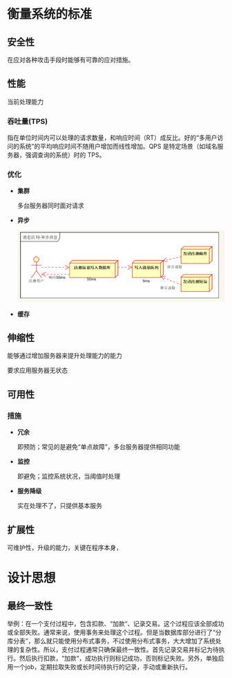 # 衡量系统的标准

## 安全性

在应对各种攻击手段时能够有可靠的应对措施。

## 性能

当前处理能力

### 吞吐量(TPS)

指在单位时间内可以处理的请求数量，和响应时间（RT）成反比。好的“多用户访问的系统”的平均响应时间不随用户增加而线性增加。QPS 是特定场景（如域名服务器，强调查询的系统）时的 TPS。

### 优化

- **集群**

  多台服务器同时面对请求

- **异步**

  ![](pics/20190328150545.png)

- **缓存**

## 伸缩性

能够通过增加服务器来提升处理能力的能力

要求应用服务器无状态

## 可用性

### 措施

- **冗余**

  即预防；常见的是避免“单点故障”，多台服务器提供相同功能

- **监控**

  即避免；监控系统状况，当阈值时处理

- **服务降级**

  实在处理不了，只提供基本服务

## 扩展性

可维护性，升级的能力，关键在程序本身，

# 设计思想

## 最终一致性

举例：在一个支付过程中，包含扣款、“加款“、记录交易。这个过程应该全部成功或全部失败。通常来说，使用事务来处理这个过程。但是当数据库部分进行了“分库分表”，那么就只能使用分布式事务，不过使用分布式事务，大大增加了系统处理的复杂性。所以，支付过程通常只确保最终一致性。首先记录交易并标记为待执行。然后执行扣款，“加款“，成功执行则标记成功，否则标记失败。另外，单独启用一个job，定期拉取失败或长时间待执行的记录，手动或重新执行。